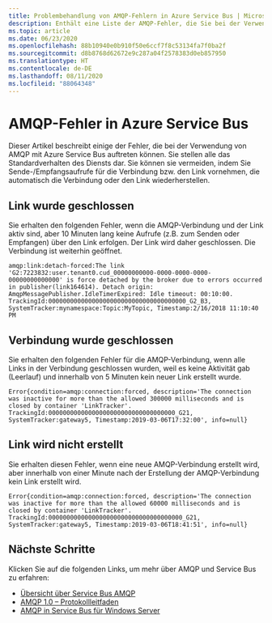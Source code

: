 ```yaml
---
title: Problembehandlung von AMQP-Fehlern in Azure Service Bus | Microsoft-Dokumentation
description: Enthält eine Liste der AMQP-Fehler, die Sie bei der Verwendung von Azure Service Bus erhalten können, sowie die Ursache für diese Fehler.
ms.topic: article
ms.date: 06/23/2020
ms.openlocfilehash: 88b10940e0b910f50e6ccf7f8c53134fa7f0ba2f
ms.sourcegitcommit: d8b8768d62672e9c287a04f2578383d0eb857950
ms.translationtype: HT
ms.contentlocale: de-DE
ms.lasthandoff: 08/11/2020
ms.locfileid: "88064348"
---
```

# <a name="amqp-errors-in-azure-service-bus"></a>AMQP-Fehler in Azure Service Bus
Dieser Artikel beschreibt einige der Fehler, die bei der Verwendung von AMQP mit Azure Service Bus auftreten können. Sie stellen alle das Standardverhalten des Diensts dar. Sie können sie vermeiden, indem Sie Sende-/Empfangsaufrufe für die Verbindung bzw. den Link vornehmen, die automatisch die Verbindung oder den Link wiederherstellen.

## <a name="link-is-closed"></a>Link wurde geschlossen 
Sie erhalten den folgenden Fehler, wenn die AMQP-Verbindung und der Link aktiv sind, aber 10 Minuten lang keine Aufrufe (z.B. zum Senden oder Empfangen) über den Link erfolgen. Der Link wird daher geschlossen. Die Verbindung ist weiterhin geöffnet.

```
amqp:link:detach-forced:The link 'G2:7223832:user.tenant0.cud_00000000000-0000-0000-0000-00000000000000' is force detached by the broker due to errors occurred in publisher(link164614). Detach origin: AmqpMessagePublisher.IdleTimerExpired: Idle timeout: 00:10:00. TrackingId:00000000000000000000000000000000000000_G2_B3, SystemTracker:mynamespace:Topic:MyTopic, Timestamp:2/16/2018 11:10:40 PM
```

## <a name="connection-is-closed"></a>Verbindung wurde geschlossen
Sie erhalten den folgenden Fehler für die AMQP-Verbindung, wenn alle Links in der Verbindung geschlossen wurden, weil es keine Aktivität gab (Leerlauf) und innerhalb von 5 Minuten kein neuer Link erstellt wurde.

```
Error{condition=amqp:connection:forced, description='The connection was inactive for more than the allowed 300000 milliseconds and is closed by container 'LinkTracker'. TrackingId:00000000000000000000000000000000000_G21, SystemTracker:gateway5, Timestamp:2019-03-06T17:32:00', info=null}
```

## <a name="link-is-not-created"></a>Link wird nicht erstellt 
Sie erhalten diesen Fehler, wenn eine neue AMQP-Verbindung erstellt wird, aber innerhalb von einer Minute nach der Erstellung der AMQP-Verbindung kein Link erstellt wird.

```
Error{condition=amqp:connection:forced, description='The connection was inactive for more than the allowed 60000 milliseconds and is closed by container 'LinkTracker'. TrackingId:0000000000000000000000000000000000000_G21, SystemTracker:gateway5, Timestamp:2019-03-06T18:41:51', info=null}
```

## <a name="next-steps"></a>Nächste Schritte

Klicken Sie auf die folgenden Links, um mehr über AMQP und Service Bus zu erfahren:

* [Übersicht über Service Bus AMQP]
* [AMQP 1.0 – Protokollleitfaden]
* [AMQP in Service Bus für Windows Server]

[Übersicht über Service Bus AMQP]: service-bus-amqp-overview.md
[AMQP 1.0 – Protokollleitfaden]: service-bus-amqp-protocol-guide.md
[AMQP in Service Bus für Windows Server]: /previous-versions/service-bus-archive/dn282144(v=azure.100)